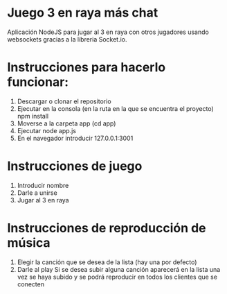 Juego 3 en raya más chat
========================

Aplicación NodeJS para jugar al 3 en raya con otros jugadores usando websockets gracias a la libreria Socket.io.

# Instrucciones para hacerlo funcionar:
1. Descargar o clonar el repositorio
2. Ejecutar en la consola (en la ruta en la que se encuentra el proyecto) npm install
3. Moverse a la carpeta app (cd app)
4. Ejecutar node app.js
5. En el navegador introducir 127.0.0.1:3001

# Instrucciones de juego
1. Introducir nombre
2. Darle a unirse
3. Jugar al 3 en raya

# Instrucciones de reproducción de música
1. Elegir la canción que se desea de la lista (hay una por defecto)
2. Darle al play
Si se desea subir alguna canción aparecerá en la lista una vez se haya subido y se podrá reproducir en todos los clientes que se conecten

